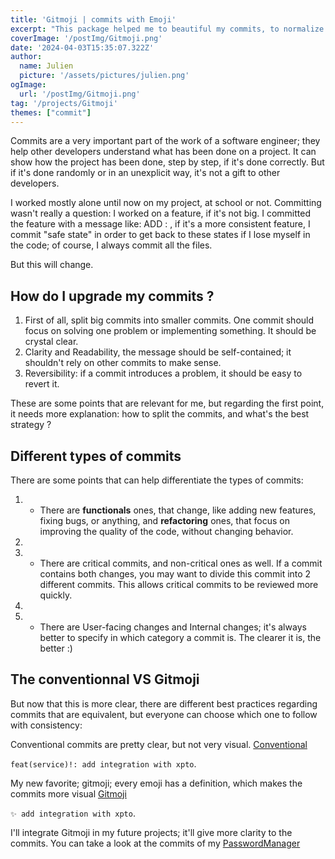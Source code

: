 ```yaml
---
title: 'Gitmoji | commits with Emoji'
excerpt: "This package helped me to beautiful my commits, to normalize them, and to add emojis"
coverImage: '/postImg/Gitmoji.png'
date: '2024-04-03T15:35:07.322Z'
author:
  name: Julien
  picture: '/assets/pictures/julien.png'
ogImage:
  url: '/postImg/Gitmoji.png'
tag: '/projects/Gitmoji'
themes: ["commit"]
---
```



Commits are a very important part of the work of a software engineer; they help other developers understand what has been done on a project. It can show how the project has been done, step by step, if it's done correctly. But if it's done randomly or in an unexplicit way, it's not a gift to other developers.

I worked mostly alone until now on my project, at school or not. Committing wasn't really a question: I worked on a feature, if it's not big. I committed the feature with a message like:
ADD : <feature>, if it's a more consistent feature, I commit "safe state" in order to get back to these states if I lose myself in the code; of course, I always commit all the files.

But this will change. 

## How do I upgrade my commits ?

1. First of all, split big commits into smaller commits. One commit should focus on solving one problem or implementing something. It should be crystal clear.
2. Clarity and Readability, the message should be self-contained; it shouldn't rely on other commits to make sense.
3. Reversibility: if a commit introduces a problem, it should be easy to revert it.

These are some points that are relevant for me, but regarding the first point, it needs more explanation: how to split the commits, and what's the best strategy ?

## Different types of commits

There are some points that can help differentiate the types of commits:

1. * There are **functionals** ones, that change, like adding new features, fixing bugs, or anything, and **refactoring** ones, that focus on improving the quality of the code, without changing behavior.
2. 
3. * There are critical commits, and non-critical ones as well. If a commit contains both changes, you may want to divide this commit into 2 different commits. This allows critical commits to be reviewed more quickly.
3. 
4. * There are User-facing changes and Internal changes; it's always better to specify in which category a commit is. The clearer it is, the better :)

## The conventionnal VS Gitmoji

But now that this is more clear, there are different best practices regarding commits that are equivalent, but everyone can choose which one to follow with consistency:

Conventional commits are pretty clear, but not very visual. [Conventional](https://www.conventionalcommits.org/en/v1.0.0/#specification)

`feat(service)!: add integration with xpto`.

My new favorite; gitmoji; every emoji has a definition, which makes the commits more visual [Gitmoji](https://gitmoji.dev/) 

`✨ add integration with xpto`.

I'll integrate Gitmoji in my future projects; it'll give more clarity to the commits. You can take a look at the commits of my [PasswordManager](https://github.com/Jiplay/PasswordManager)




